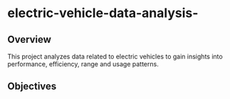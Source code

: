 # electric-vehicle-data-analysis-

## Overview 
This project analyzes data related to electric vehicles to gain insights into performance, efficiency, range and usage patterns. 

## Objectives
